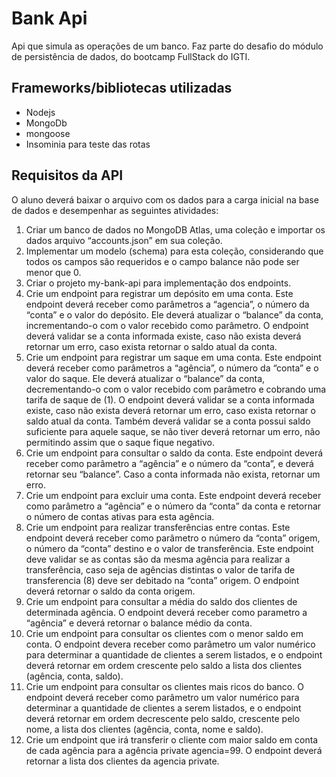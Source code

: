 # Bank Api
Api que simula as operações de um banco. Faz parte do desafio do módulo de persistência de dados, do bootcamp FullStack do IGTI.

## Frameworks/bibliotecas utilizadas
- Nodejs
- MongoDb
- mongoose
- Insominia para teste das rotas

## Requisitos da API
O aluno deverá baixar o arquivo com os dados para a carga inicial na base de dados e
desempenhar as seguintes atividades:

1. Criar um banco de dados no MongoDB Atlas, uma coleção e importar os dados
arquivo “accounts.json” em sua coleção.
2. Implementar um modelo (schema) para esta coleção, considerando que todos os
campos são requeridos e o campo balance não pode ser menor que 0.
3. Criar o projeto my-bank-api para implementação dos endpoints.
4. Crie um endpoint para registrar um depósito em uma conta. Este endpoint deverá
receber como parâmetros a “agencia”, o número da “conta” e o valor do depósito.
Ele deverá atualizar o “balance” da conta, incrementando-o com o valor recebido
como parâmetro. O endpoint deverá validar se a conta informada existe, caso não
exista deverá retornar um erro, caso exista retornar o saldo atual da conta.
5. Crie um endpoint para registrar um saque em uma conta. Este endpoint deverá
receber como parâmetros a “agência”, o número da “conta” e o valor do saque. Ele
deverá atualizar o “balance” da conta, decrementando-o com o valor recebido com
parâmetro e cobrando uma tarifa de saque de (1). O endpoint deverá validar se a
conta informada existe, caso não exista deverá retornar um erro, caso exista retornar
o saldo atual da conta. Também deverá validar se a conta possui saldo suficiente
para aquele saque, se não tiver deverá retornar um erro, não permitindo assim que
o saque fique negativo.
6. Crie um endpoint para consultar o saldo da conta. Este endpoint deverá receber
como parâmetro a “agência” e o número da “conta”, e deverá retornar seu “balance”.
Caso a conta informada não exista, retornar um erro.
7. Crie um endpoint para excluir uma conta. Este endpoint deverá receber como
parâmetro a “agência” e o número da “conta” da conta e retornar o número de contas
ativas para esta agência.
8. Crie um endpoint para realizar transferências entre contas. Este endpoint deverá
receber como parâmetro o número da “conta” origem, o número da “conta” destino e
o valor de transferência. Este endpoint deve validar se as contas são da mesma
agência para realizar a transferência, caso seja de agências distintas o valor de tarifa
de transferencia (8) deve ser debitado na “conta” origem. O endpoint deverá retornar
o saldo da conta origem.
9. Crie um endpoint para consultar a média do saldo dos clientes de determinada
agência. O endpoint deverá receber como parametro a “agência” e deverá retornar
o balance médio da conta.
10. Crie um endpoint para consultar os clientes com o menor saldo em conta. O endpoint
devera receber como parâmetro um valor numérico para determinar a quantidade de
clientes a serem listados, e o endpoint deverá retornar em ordem crescente pelo
saldo a lista dos clientes (agência, conta, saldo).
11. Crie um endpoint para consultar os clientes mais ricos do banco. O endpoint deverá
receber como parâmetro um valor numérico para determinar a quantidade de clientes
a serem listados, e o endpoint deverá retornar em ordem decrescente pelo saldo,
crescente pelo nome, a lista dos clientes (agência, conta, nome e saldo).
12. Crie um endpoint que irá transferir o cliente com maior saldo em conta de cada
agência para a agência private agencia=99. O endpoint deverá retornar a lista dos
clientes da agencia private.
